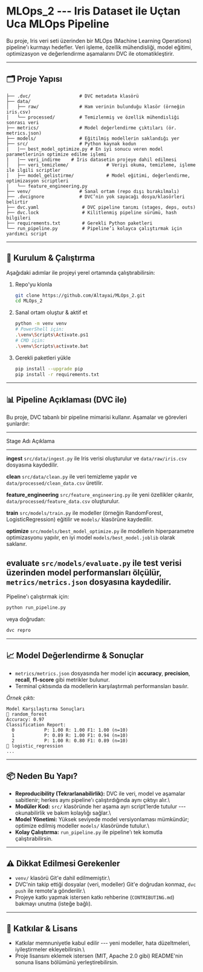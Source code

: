 # MLOps_2 --- Iris Dataset ile Uçtan Uca MLOps Pipeline

Bu proje, Iris veri seti üzerinden bir MLOps (Machine Learning
Operations) pipeline'ı kurmayı hedefler. Veri işleme, özellik
mühendisliği, model eğitimi, optimizasyon ve değerlendirme aşamalarını
DVC ile otomatikleştirir.

------------------------------------------------------------------------

## 🗂 Proje Yapısı

    ├── .dvc/                  # DVC metadata klasörü  
    ├── data/                  
    │   ├── raw/               # Ham verinin bulunduğu klasör (örneğin iris.csv)  
    │   └── processed/         # Temizlenmiş ve özellik mühendisliği sonrası veri  
    ├── metrics/               # Model değerlendirme çıktıları (ör. metrics.json)  
    ├── models/                # Eğitilmiş modellerin saklandığı yer  
    ├── src/                   # Python kaynak kodun  
    |   |── best_model_optimize.py # En iyi sonucu veren model parametlerinin optimize edilme işlemi
    |   |── veri_indirme    # Iris datasetin projeye dahil edilmesi
    │   ├── veri_temizleme/              # Veriyi okuma, temizleme, işleme ile ilgili scriptler  
    │   ├── model_gelistirme/            # Model eğitimi, değerlendirme, optimizasyon scriptleri  
    │   └── feature_engineering.py  
    ├── venv/                  # Sanal ortam (repo dışı bırakılmalı)  
    ├── .dvcignore             # DVC’nin yok sayacağı dosya/klasörleri belirtir  
    ├── dvc.yaml                # DVC pipeline tanımı (stages, deps, outs)  
    ├── dvc.lock                # Kilitlenmiş pipeline sürümü, hash bilgileri  
    ├── requirements.txt        # Gerekli Python paketleri  
    └── run_pipeline.py         # Pipeline’ı kolayca çalıştırmak için yardımcı script  

------------------------------------------------------------------------

## 🚀 Kurulum & Çalıştırma

Aşağıdaki adımlar ile projeyi yerel ortamında çalıştırabilirsin:

1.  Repo'yu klonla

    ``` bash
    git clone https://github.com/Altayai/MLOps_2.git
    cd MLOps_2
    ```

2.  Sanal ortam oluştur & aktif et

    ``` bash
    python -m venv venv
    # PowerShell için:
    .\venv\Scripts\Activate.ps1  
    # CMD için:
    .\venv\Scripts\activate.bat  
    ```

3.  Gerekli paketleri yükle

    ``` bash
    pip install --upgrade pip
    pip install -r requirements.txt
    ```

------------------------------------------------------------------------

## 📊 Pipeline Açıklaması (DVC ile)

Bu proje, DVC tabanlı bir pipeline mimarisi kullanır. Aşamalar ve
görevleri şunlardır:

  --------------------------------------------------------------------------------------
  Stage Adı                                        Açıklama
  ------------------------------------------------ -------------------------------------
  **ingest**                                       `src/data/ingest.py` ile Iris verisi
                                                   oluşturulur ve `data/raw/iris.csv`
                                                   dosyasına kaydedilir.

  **clean**                                        `src/data/clean.py` ile veri
                                                   temizleme yapılır ve
                                                   `data/processed/clean_data.csv`
                                                   üretilir.

  **feature_engineering**                          `src/feature_engineering.py` ile yeni
                                                   özellikler çıkarılır,
                                                   `data/processed/feature_data.csv`
                                                   oluşturulur.

  **train**                                        `src/models/train.py` ile modeller
                                                   (örneğin RandomForest,
                                                   LogisticRegression) eğitilir ve
                                                   `models/` klasörüne kaydedilir.

  **optimize**                                     `src/models/best_model_optimize.py`
                                                   ile modellerin hiperparametre
                                                   optimizasyonu yapılır, en iyi model
                                                   `models/best_model.joblib` olarak
                                                   saklanır.

  **evaluate**                                     `src/models/evaluate.py` ile test
                                                   verisi üzerinden model performansları
                                                   ölçülür, `metrics/metrics.json`
                                                   dosyasına kaydedilir.
  --------------------------------------------------------------------------------------

Pipeline'ı çalıştırmak için:

``` bash
python run_pipeline.py
```

veya doğrudan:

``` bash
dvc repro
```

------------------------------------------------------------------------

## 📈 Model Değerlendirme & Sonuçlar

-   `metrics/metrics.json` dosyasında her model için **accuracy**,
    **precision**, **recall**, **f1-score** gibi metrikler bulunur.
-   Terminal çıktısında da modellerin karşılaştırmalı performansları
    basılır.

*Örnek çıktı:*

    Model Karşılaştırma Sonuçları
    🔹 random_forest
    Accuracy: 0.97
    Classification Report:
      0           P: 1.00 R: 1.00 F1: 1.00 (n=10)
      1           P: 0.89 R: 1.00 F1: 0.94 (n=10)
      2           P: 1.00 R: 0.80 F1: 0.89 (n=10)
    🔹 logistic_regression
    ...

------------------------------------------------------------------------

## 📦 Neden Bu Yapı?

-   **Reproducibility (Tekrarlanabilirlik):** DVC ile veri, model ve
    aşamalar sabitlenir; herkes aynı pipeline'ı çalıştırdığında aynı
    çıktıyı alır.\
-   **Modüler Kod:** `src/` klasöründe her aşama ayrı script'lerde
    tutulur --- okunabilirlik ve bakım kolaylığı sağlar.\
-   **Model Yönetimi:** Yüksek seviyede model versiyonlaması mümkündür;
    optimize edilmiş modeller `models/` klasöründe tutulur.\
-   **Kolay Çalıştırma:** `run_pipeline.py` ile pipeline'ı tek komutla
    çalıştırabilirsin.

------------------------------------------------------------------------

## ⚠️ Dikkat Edilmesi Gerekenler

-   `venv/` klasörü Git'e dahil edilmemiştir.\
-   DVC'nin takip ettiği dosyalar (veri, modeller) Git'e doğrudan
    konmaz, `dvc push` ile remote'a gönderilir.\
-   Projeye katkı yapmak istersen katkı rehberine (`CONTRIBUTING.md`)
    bakmayı unutma (isteğe bağlı).

------------------------------------------------------------------------

## 🙏 Katkılar & Lisans

-   Katkılar memnuniyetle kabul edilir --- yeni modeller, hata
    düzeltmeleri, iyileştirmeler ekleyebilirsin.\
-   Proje lisansını eklemek istersen (MIT, Apache 2.0 gibi) README'nin
    sonuna lisans bölümünü yerleştirebilirsin.
